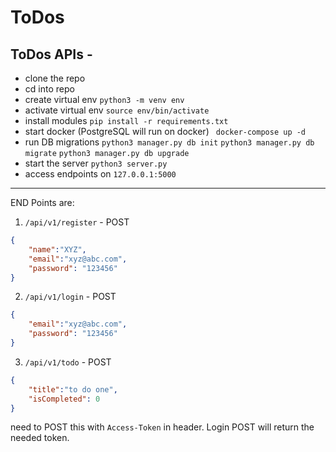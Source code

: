 # ToDos
ToDos APIs - 
------------------
* clone the repo
* cd into repo
* create virtual env
`python3 -m venv env`
* activate virtual env
`source env/bin/activate`
* install modules
`pip install -r requirements.txt`
* start docker (PostgreSQL will run on docker)
` docker-compose up -d`
* run DB migrations
`python3 manager.py db init`
`python3 manager.py db migrate`
`python3 manager.py db upgrade`
* start the server
`python3 server.py`
* access endpoints on `127.0.0.1:5000`
-----
END Points are:
1. `/api/v1/register` - POST
```json
{
    "name":"XYZ",
    "email":"xyz@abc.com",
    "password": "123456"
}
```
2. `/api/v1/login` - POST
```json
{
    "email":"xyz@abc.com",
    "password": "123456"
}
```
3. `/api/v1/todo` - POST
```json
{
    "title":"to do one",
    "isCompleted": 0
}
```
need to POST this with `Access-Token` in header. Login POST will return the needed token.

